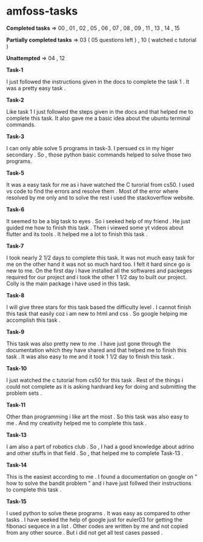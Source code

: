 # amfoss-tasks

**Completed tasks** => 00 , 01 , 02 , 05 , 06 , 07 , 08 , 09 , 11 , 13 , 14 , 15

**Partially completed tasks** => 03 ( 05 questions left ) , 10 ( watched c tutorial ) 

**Unattempted** => 04 , 12

**Task-1**

I just followed the instructions given in the docs to complete the task 1 . It was a pretty easy task .

**Task-2**

Like task 1 I just followed the steps given in the docs and that helped me to complete this task.
It also gave me a basic idea about the ubuntu terminal commands. 


**Task-3**

I can only able solve 5 programs in task-3. I persued cs in my higer secondary . So , those python basic commands helped to solve those two programs.


**Task-5**
 
 It was a easy task for me as i have watched the C turorial from cs50. I used vs code to find the errors and resolve them . Most of the error where resolved
 by me only and to solve  the rest i used the stackoverflow website.
 

**Task-6**

It seemed to be a big task to eyes . So i seeked help of my friend . He just guided me how to finish this task . 
Then i viewed some yt videos about flutter and its tools . It helped me a lot to finish this task . 

**Task-7**

I took nearly 2 1/2 days to complete this task. It was not much easy task for me on the other hand it was not so much hard too. I felt it hard since go is new to me. On the first day i have installed all the softwares and packeges required for our project and i took the other 1 1/2 day to built our project. Colly is the main package i have used in this task.


**Task-8**

I will give three stars for this task based the difficulty level . I cannot finish this task that easily coz i 
am new to html and css . So google helping me accomplish this task .

**Task-9**

This task was also pretty new to me . I have just gone through the documentation which they have shared and 
that helped me to finish this task . It was also easy to me and it took 1 1/2 day to finish this task . 

**Task-10**

I just watched the c tutorial from cs50 for this task . Rest of the things i could not complete as it is asking hardvard key for doing and submitting the problem sets .

**Task-11**

Other than programming i like art the most . So this task was also easy to me . And my creativity helped me to 
complete this task .

**Task-13**

I am also a part of robotics club . So , I had a good knowledge about adrino and other stuffs in that field . 
So , that helped me to complete Task-13 .

**Task-14**

This is the easiest according to me . I found a documentation on google on " how to solve the bandit problem " 
and i have just follwed their instructions to complete this task .

**Task-15**

I used python to solve these programs . It was easy as compared to other tasks . I have seeked the help of google
just for euler03 for getting the fibonaci sequece in a list . Other codes are written by me and not copied from
any other source . But i did not get all test cases passed .




